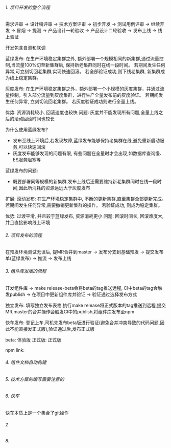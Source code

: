 ###### 1. 项目开发的整个流程
需求评审 -> 设计稿评审 -> 技术方案评审 -> 初步开发 -> 测试用例评审 -> 继续开发 -> 冒烟 -> 提测 -> 产品设计一轮验收 -> 产品设计二轮验收 -> 发布上线 -> 线上验证

开发包含自测和联调

蓝绿发布: 在生产环境稳定集群之外, 额外部署一个规模相同的新集群,通过流量控制,当流量100%切至新集群后, 保持新老集群同时在线一段时间。
若期间发生任何异常,可立刻切回老集群,实现快速回滚。
若全部验证成功,则下线老集群, 新集群成为线上稳定集群。


灰度发布: 在生产环境稳定集群之外，额外部署一个小规模的灰度集群，并通过流量控制，引入部分流量到灰度集群，进行生产全量发布前的灰度验证。
若期间发生任何异常, 立刻切流回老集群。
若灰度验证成功则进行全量上线。

优势: 资源消耗较小, 回滚速度也较快
问题: 灰度并不能发现所有问题,全量上线之后的滚动回滚时间也较长

为什么使用蓝绿发布? 
 - 发布至线上环境后,若发现故障,蓝绿发布能够保持老集群在线,避免重新启动服务,可以快速回滚
 - 灰度发布能够发现的问题有限, 有些问题在全量时才会出现,如数据库查询慢、ES服务阻塞等

蓝绿发布的问题:
 - 既要部署同等规模的新集群,发布上线后还需要维持新老集群同时在线一段时间,因此所消耗的资源远远大于灰度发布

扩展:
滚动发布: 在生产环境稳定集群中, 不断的更新集群,直至集群全部更新完成。
若期间发生任何异常,需要撤销更新集群的操作。
若验证成功, 则成为稳定集群。

优势: 过渡平滑, 并且较于蓝绿发布, 资源消耗更小
问题: 回滚时间长, 回滚难度大,并且直接影响线上环境


###### 2. 项目发布的流程 
在预发环境测试无误后, 提MR合并到master -> 发布分支到基础预发 -> 提交发布单(蓝绿发布) -> 推流 -> 发布上线



###### 3. 组件库发版的流程
开发组件库 -> make release-beta会将beta的tag推送远程, CI中beta的tag会触发publish -> 在项目中更新组件库并验证 -> 验证通过选择发布方式

独立发布: 填写独立发布表格,执行make release将正式版本的tag推送到远程,提交MR,master的合并操作会触发CI中的publish,将组件库发布至npm

快车发布: 登记上车,司机先发布beta版进行验证(避免合并冲突导致的代码问题,因此不能直接发正式版),验证通过后,发布正式版


beta: 体验版
正式版:  正式版


npm link: 

###### 4. 组件文档自动构建


###### 5. 技术方案的编写需要注意的


###### 6. 快车
快车本质上是一个集合了git操作




###### 7. 





###### 8. 